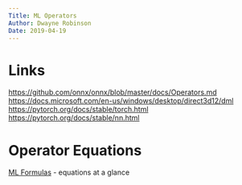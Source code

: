 ```yaml
---
Title: ML Operators
Author: Dwayne Robinson
Date: 2019-04-19
---
```


# Links

https://github.com/onnx/onnx/blob/master/docs/Operators.md  
https://docs.microsoft.com/en-us/windows/desktop/direct3d12/dml  
https://pytorch.org/docs/stable/torch.html  
https://pytorch.org/docs/stable/nn.html  

# Operator Equations

[ML Formulas](MlFormulas.html) - equations at a glance
